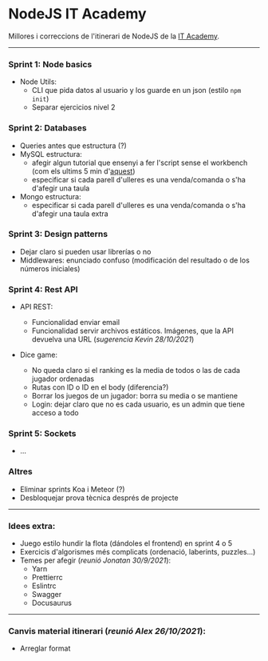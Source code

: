 # NodeJS IT Academy

Millores i correccions de l'itinerari de NodeJS de la [IT Academy](https://www.barcelonactiva.cat/es/itacademy).


___________________________


### Sprint 1: Node basics

- Node Utils:
    - CLI que pida datos al usuario y los guarde en un json (estilo `npm init`)
    - Separar ejercicios nivel 2


### Sprint 2: Databases

- Queries antes que estructura (?)
- MySQL estructura:
    - afegir algun tutorial que ensenyi a fer l'script sense el workbench (com els ultims 5 min d'[aquest](https://www.youtube.com/watch?v=YkrtjGD9IHU))
    - especificar si cada parell d'ulleres es una venda/comanda o s'ha d'afegir una taula
- Mongo estructura:
    - especificar si cada parell d'ulleres es una venda/comanda o s'ha d'afegir una taula extra


### Sprint 3: Design patterns

- Dejar claro si pueden usar librerías o no
- Middlewares: enunciado confuso (modificación del resultado o de los números iniciales)


### Sprint 4: Rest API

- API REST: 
    - Funcionalidad enviar email
    - Funcionalidad servir archivos estáticos. Imágenes, que la API devuelva una URL (_sugerencia Kevin 28/10/2021_)

- Dice game: 
    - No queda claro si el ranking es la media de todos o las de cada jugador ordenadas
    - Rutas con ID o ID en el body (diferencia?)
    - Borrar los juegos de un jugador: borra su media o se mantiene
    - Login: dejar claro que no es cada usuario, es un admin que tiene acceso a todo


### Sprint 5: Sockets

- ...

### Altres

- Eliminar sprints Koa i Meteor (?)
- Desbloquejar prova tècnica després de projecte

__________________________

### Idees extra:

- Juego estilo hundir la flota (dándoles el frontend) en sprint 4 o 5
- Exercicis d'algorismes més complicats (ordenació, laberints, puzzles...)
- Temes per afegir (_reunió Jonatan 30/9/2021_):
    - Yarn
    - Prettierrc
    - Eslintrc
    - Swagger
    - Docusaurus

__________________________

### Canvis material itinerari (_reunió Alex 26/10/2021_):

- Arreglar format

